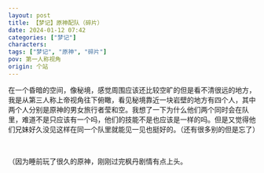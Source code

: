 ```yaml
---
layout: post
title: 【梦记】原神配队（碎片）
date: 2024-01-12 07:42
categories: ["梦记"]
characters: 
tags: ["梦记", "原神", "碎片"]
pov: 第一人称视角
origin: 个站
---
```


在一个昏暗的空间，像秘境，感觉周围应该还比较空旷的但是看不清很远的地方，我是从第三人称上帝视角往下俯瞰，看见秘境靠近一块岩壁的地方有四个人，其中两个人分别是原神的男女旅行者莹和空。我想了一下为什么他们两个同时会在队里，难道不是只应该有一个吗，他们的技能不是也应该是一样的吗。但是又觉得他们兄妹好久没见这样在同一个队里就能见一见也挺好的。（还有很多别的但是忘了）

<br>

（因为睡前玩了很久的原神，刚刚过完枫丹剧情有点上头。
